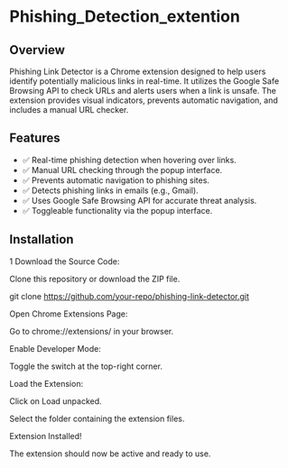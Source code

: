 # Phishing_Detection_extention

## Overview
Phishing Link Detector is a Chrome extension designed to help users identify potentially malicious links in real-time. It utilizes the Google Safe Browsing API to check URLs and alerts users when a link is unsafe. The extension provides visual indicators, prevents automatic navigation, and includes a manual URL checker.

## Features
- ✅ Real-time phishing detection when hovering over links.
- ✅ Manual URL checking through the popup interface.
- ✅ Prevents automatic navigation to phishing sites.
- ✅ Detects phishing links in emails (e.g., Gmail).
- ✅ Uses Google Safe Browsing API for accurate threat analysis.
- ✅ Toggleable functionality via the popup interface.

## Installation
1 Download the Source Code:

Clone this repository or download the ZIP file.

git clone https://github.com/your-repo/phishing-link-detector.git

Open Chrome Extensions Page:

Go to chrome://extensions/ in your browser.

Enable Developer Mode:

Toggle the switch at the top-right corner.

Load the Extension:

Click on Load unpacked.

Select the folder containing the extension files.

Extension Installed!

The extension should now be active and ready to use.
